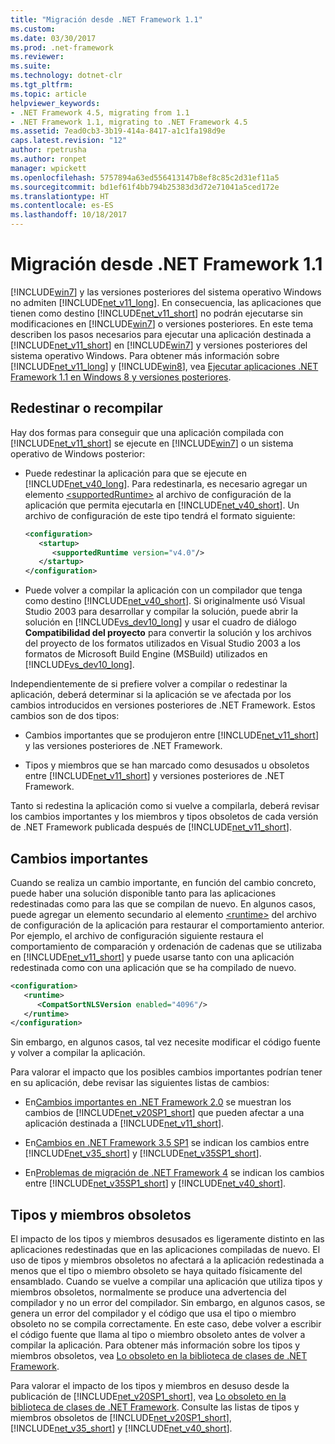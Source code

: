 ```yaml
---
title: "Migración desde .NET Framework 1.1"
ms.custom: 
ms.date: 03/30/2017
ms.prod: .net-framework
ms.reviewer: 
ms.suite: 
ms.technology: dotnet-clr
ms.tgt_pltfrm: 
ms.topic: article
helpviewer_keywords:
- .NET Framework 4.5, migrating from 1.1
- .NET Framework 1.1, migrating to .NET Framework 4.5
ms.assetid: 7ead0cb3-3b19-414a-8417-a1c1fa198d9e
caps.latest.revision: "12"
author: rpetrusha
ms.author: ronpet
manager: wpickett
ms.openlocfilehash: 5757894a63ed556413147b8ef8c85c2d31ef11a5
ms.sourcegitcommit: bd1ef61f4bb794b25383d3d72e71041a5ced172e
ms.translationtype: HT
ms.contentlocale: es-ES
ms.lasthandoff: 10/18/2017
---
```

# <a name="migrating-from-the-net-framework-11"></a>Migración desde .NET Framework 1.1
[!INCLUDE[win7](../../../includes/win7-md.md)] y las versiones posteriores del sistema operativo Windows no admiten [!INCLUDE[net_v11_long](../../../includes/net-v11-long-md.md)]. En consecuencia, las aplicaciones que tienen como destino [!INCLUDE[net_v11_short](../../../includes/net-v11-short-md.md)] no podrán ejecutarse sin modificaciones en [!INCLUDE[win7](../../../includes/win7-md.md)] o versiones posteriores. En este tema describen los pasos necesarios para ejecutar una aplicación destinada a [!INCLUDE[net_v11_short](../../../includes/net-v11-short-md.md)] en [!INCLUDE[win7](../../../includes/win7-md.md)] y versiones posteriores del sistema operativo Windows. Para obtener más información sobre [!INCLUDE[net_v11_long](../../../includes/net-v11-long-md.md)] y [!INCLUDE[win8](../../../includes/win8-md.md)], vea [Ejecutar aplicaciones .NET Framework 1.1 en Windows 8 y versiones posteriores](../../../docs/framework/install/run-net-framework-1-1-apps.md).  
  
## <a name="retargeting-or-recompiling"></a>Redestinar o recompilar  
 Hay dos formas para conseguir que una aplicación compilada con [!INCLUDE[net_v11_short](../../../includes/net-v11-short-md.md)] se ejecute en [!INCLUDE[win7](../../../includes/win7-md.md)] o un sistema operativo de Windows posterior:  
  
-   Puede redestinar la aplicación para que se ejecute en [!INCLUDE[net_v40_long](../../../includes/net-v40-long-md.md)]. Para redestinarla, es necesario agregar un elemento [\<supportedRuntime>](../../../docs/framework/configure-apps/file-schema/startup/supportedruntime-element.md) al archivo de configuración de la aplicación que permita ejecutarla en [!INCLUDE[net_v40_short](../../../includes/net-v40-short-md.md)]. Un archivo de configuración de este tipo tendrá el formato siguiente:  
  
    ```xml  
    <configuration>   
       <startup>  
          <supportedRuntime version="v4.0"/>  
       </startup>  
    </configuration>  
    ```  
  
-   Puede volver a compilar la aplicación con un compilador que tenga como destino [!INCLUDE[net_v40_short](../../../includes/net-v40-short-md.md)]. Si originalmente usó Visual Studio 2003 para desarrollar y compilar la solución, puede abrir la solución en [!INCLUDE[vs_dev10_long](../../../includes/vs-dev10-long-md.md)] y usar el cuadro de diálogo **Compatibilidad del proyecto** para convertir la solución y los archivos del proyecto de los formatos utilizados en Visual Studio 2003 a los formatos de Microsoft Build Engine (MSBuild) utilizados en [!INCLUDE[vs_dev10_long](../../../includes/vs-dev10-long-md.md)].  
  
 Independientemente de si prefiere volver a compilar o redestinar la aplicación, deberá determinar si la aplicación se ve afectada por los cambios introducidos en versiones posteriores de .NET Framework. Estos cambios son de dos tipos:  
  
-   Cambios importantes que se produjeron entre [!INCLUDE[net_v11_short](../../../includes/net-v11-short-md.md)] y las versiones posteriores de .NET Framework.  
  
-   Tipos y miembros que se han marcado como desusados u obsoletos entre [!INCLUDE[net_v11_short](../../../includes/net-v11-short-md.md)] y versiones posteriores de .NET Framework.  
  
 Tanto si redestina la aplicación como si vuelve a compilarla, deberá revisar los cambios importantes y los miembros y tipos obsoletos de cada versión de .NET Framework publicada después de [!INCLUDE[net_v11_short](../../../includes/net-v11-short-md.md)].  
  
## <a name="breaking-changes"></a>Cambios importantes  
 Cuando se realiza un cambio importante, en función del cambio concreto, puede haber una solución disponible tanto para las aplicaciones redestinadas como para las que se compilan de nuevo. En algunos casos, puede agregar un elemento secundario al elemento [\<runtime>](../../../docs/framework/configure-apps/file-schema/startup/supportedruntime-element.md) del archivo de configuración de la aplicación para restaurar el comportamiento anterior. Por ejemplo, el archivo de configuración siguiente restaura el comportamiento de comparación y ordenación de cadenas que se utilizaba en [!INCLUDE[net_v11_short](../../../includes/net-v11-short-md.md)] y puede usarse tanto con una aplicación redestinada como con una aplicación que se ha compilado de nuevo.  
  
```xml  
<configuration>  
   <runtime>  
      <CompatSortNLSVersion enabled="4096"/>  
   </runtime>  
</configuration>  
```  
  
 Sin embargo, en algunos casos, tal vez necesite modificar el código fuente y volver a compilar la aplicación.  
  
 Para valorar el impacto que los posibles cambios importantes podrían tener en su aplicación, debe revisar las siguientes listas de cambios:  
  
-   En[Cambios importantes en .NET Framework 2.0](http://go.microsoft.com/fwlink/?LinkId=125263) se muestran los cambios de [!INCLUDE[net_v20SP1_short](../../../includes/net-v20sp1-short-md.md)] que pueden afectar a una aplicación destinada a [!INCLUDE[net_v11_short](../../../includes/net-v11-short-md.md)].  
  
-   En[Cambios en .NET Framework 3.5 SP1](http://go.microsoft.com/fwlink/?LinkID=186989) se indican los cambios entre [!INCLUDE[net_v35_short](../../../includes/net-v35-short-md.md)] y [!INCLUDE[net_v35SP1_short](../../../includes/net-v35sp1-short-md.md)].  
  
-   En[Problemas de migración de .NET Framework 4](../../../docs/framework/migration-guide/net-framework-4-migration-issues.md) se indican los cambios entre [!INCLUDE[net_v35SP1_short](../../../includes/net-v35sp1-short-md.md)] y [!INCLUDE[net_v40_short](../../../includes/net-v40-short-md.md)].  
  
## <a name="obsolete-types-and-members"></a>Tipos y miembros obsoletos  
 El impacto de los tipos y miembros desusados es ligeramente distinto en las aplicaciones redestinadas que en las aplicaciones compiladas de nuevo. El uso de tipos y miembros obsoletos no afectará a la aplicación redestinada a menos que el tipo o miembro obsoleto se haya quitado físicamente del ensamblado. Cuando se vuelve a compilar una aplicación que utiliza tipos y miembros obsoletos, normalmente se produce una advertencia del compilador y no un error del compilador. Sin embargo, en algunos casos, se genera un error del compilador y el código que usa el tipo o miembro obsoleto no se compila correctamente. En este caso, debe volver a escribir el código fuente que llama al tipo o miembro obsoleto antes de volver a compilar la aplicación. Para obtener más información sobre los tipos y miembros obsoletos, vea [Lo obsoleto en la biblioteca de clases de .NET Framework](../../../docs/framework/whats-new/whats-obsolete.md).  
  
 Para valorar el impacto de los tipos y miembros en desuso desde la publicación de [!INCLUDE[net_v20SP1_short](../../../includes/net-v20sp1-short-md.md)], vea [Lo obsoleto en la biblioteca de clases de .NET Framework](../../../docs/framework/whats-new/whats-obsolete.md). Consulte las listas de tipos y miembros obsoletos de [!INCLUDE[net_v20SP1_short](../../../includes/net-v20sp1-short-md.md)], [!INCLUDE[net_v35_short](../../../includes/net-v35-short-md.md)] y [!INCLUDE[net_v40_short](../../../includes/net-v40-short-md.md)].
